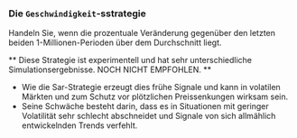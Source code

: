 ### Die `Geschwindigkeit`-sstrategie

Handeln Sie, wenn die prozentuale Veränderung gegenüber den letzten beiden 1-Millionen-Perioden über dem Durchschnitt liegt.

** Diese Strategie ist experimentell und hat sehr unterschiedliche Simulationsergebnisse. NOCH NICHT EMPFOHLEN. **

- Wie die Sar-Strategie erzeugt dies frühe Signale und kann in volatilen Märkten und zum Schutz vor plötzlichen Preissenkungen wirksam sein.
- Seine Schwäche besteht darin, dass es in Situationen mit geringer Volatilität sehr schlecht abschneidet und Signale von sich allmählich entwickelnden Trends verfehlt.